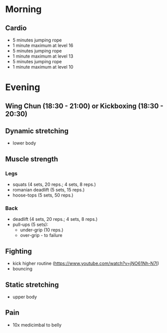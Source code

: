 # Morning
## Cardio
* 5 minutes jumping rope
* 1 minute maximum at level 16
* 5 minutes jumping rope
* 1 minute maximum at level 13
* 5 minutes jumping rope
* 1 minute maximum at level 10

# Evening
## Wing Chun (18:30 - 21:00) or Kickboxing (18:30 - 20:30)
## Dynamic stretching
* lower body

## Muscle strength
### Legs
* squats (4 sets, 20 reps.; 4 sets, 8 reps.)
* romanian deadlift (5 sets, 15 reps.)
* hoose-tops (5 sets, 50 reps.)

### Back
* deadlift (4 sets, 20 reps.; 4 sets, 8 reps.)
* pull-ups (5 sets):
  - under-grip (10 reps.)
  - over-grip - to failure
  
## Fighting
* kick higher routine (https://www.youtube.com/watch?v=jNO61Nh-N7I)
* bouncing
  
## Static stretching
* upper body

## Pain
- 10x medicimbal to belly
